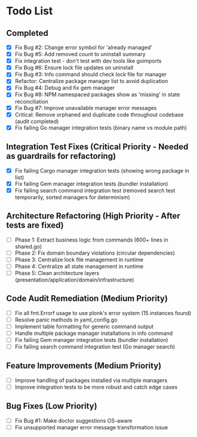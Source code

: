 # Todo List

## Completed
- [x] Fix Bug #2: Change error symbol for 'already managed'
- [x] Fix Bug #5: Add removed count to uninstall summary
- [x] Fix integration test - don't test with dev tools like goimports
- [x] Fix Bug #6: Ensure lock file updates on uninstall
- [x] Fix Bug #3: Info command should check lock file for manager
- [x] Refactor: Centralize package manager list to avoid duplication
- [x] Fix Bug #4: Debug and fix gem manager
- [x] Fix Bug #8: NPM namespaced packages show as 'missing' in state reconciliation
- [x] Fix Bug #7: Improve unavailable manager error messages
- [x] Critical: Remove orphaned and duplicate code throughout codebase (audit completed)
- [x] Fix failing Go manager integration tests (binary name vs module path)

## Integration Test Fixes (Critical Priority - Needed as guardrails for refactoring)
- [x] Fix failing Cargo manager integration tests (showing wrong package in list)
- [x] Fix failing Gem manager integration tests (bundler installation)
- [x] Fix failing search command integration test (removed search test temporarily, sorted managers for determinism)

## Architecture Refactoring (High Priority - After tests are fixed)
- [ ] Phase 1: Extract business logic from commands (600+ lines in shared.go)
- [ ] Phase 2: Fix domain boundary violations (circular dependencies)
- [ ] Phase 3: Centralize lock file management in runtime
- [ ] Phase 4: Centralize all state management in runtime
- [ ] Phase 5: Clean architecture layers (presentation/application/domain/infrastructure)

## Code Audit Remediation (Medium Priority)
- [ ] Fix all fmt.Errorf usage to use plonk's error system (15 instances found)
- [ ] Resolve panic methods in yaml_config.go
- [ ] Implement table formatting for generic command output
- [ ] Handle multiple package manager installations in info command
- [ ] Fix failing Gem manager integration tests (bundler installation)
- [ ] Fix failing search command integration test (Go manager search)

## Feature Improvements (Medium Priority)
- [ ] Improve handling of packages installed via multiple managers
- [ ] Improve integration tests to be more robust and catch edge cases

## Bug Fixes (Low Priority)
- [ ] Fix Bug #1: Make doctor suggestions OS-aware
- [ ] Fix unsupported manager error message transformation issue
